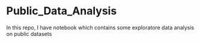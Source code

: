# Public_Data_Analysis

In this repo, I have notebook which contains some exploratore data analysis on public datasets
